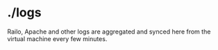 ./logs
============

Railo, Apache and other logs are aggregated and synced here from the virtual machine every few minutes.